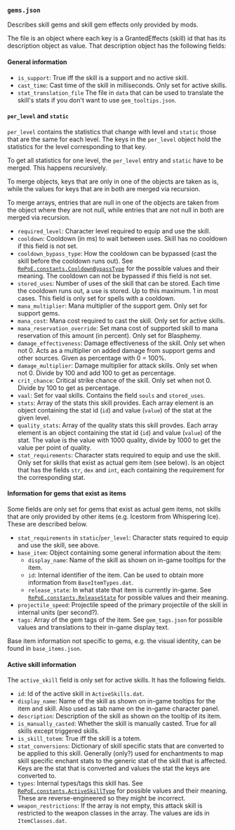 ### `gems.json`

Describes skill gems and skill gem effects only provided by mods.

The file is an object where each key is a GrantedEffects (skill) id that has its
description object as value. That description object has the following fields:

#### General information

- `is_support`: True iff the skill is a support and no active skill.
- `cast_time`: Cast time of the skill in milliseconds. Only set for active skills.
- `stat_translation_file` The file in `data` that can be used to translate the skill's
  stats if you don't want to use `gem_tooltips.json`.

#### `per_level` and `static`

`per_level` contains the statistics that change with level and `static` those that
are the same for each level. The keys in the `per_level` object hold the
statistics for the level corresponding to that key.

To get all statistics for one level, the `per_level` entry and `static`
have to be merged. This happens recursively.

To merge objects, keys that are only in one of the objects are taken as is, while the
values for keys that are in both are merged via recursion.

To merge arrays, entries that are null in one of the objects are taken from the object
where they are not null, while entries that are not null in both are merged via
recursion.

- `required_level`: Character level required to equip and use the skill.
- `cooldown`: Cooldown (in ms) to wait between uses. Skill has no cooldown if this field
  is not set.
- `cooldown_bypass_type`: How the cooldown can be bypassed (cast the skill before the
  cooldown runs out). See
  [`RePoE.constants.CooldownBypassType`](https://github.com/brather1ng/RePoE/blob/master/RePoE/constants.py#L133)
  for the possible values and their meaning. The cooldown can not be bypassed if this
  field is not set.
- `stored_uses`: Number of uses of the skill that can be stored. Each time the cooldown
  runs out, a use is stored. Up to this maximum. 1 in most cases. This field is only
  set for spells with a cooldown.
- `mana_multiplier`: Mana multiplier of the support gem. Only set for support gems.
- `mana_cost`: Mana cost required to cast the skill. Only set for active skills.
- `mana_reservation_override`: Set mana cost of supported skill to mana reservation
  of this amount (in percent). Only set for Blasphemy.
- `damage_effectiveness`: Damage effectiveness of the skill. Only set when not 0.
  Acts as a multiplier on added damage from support gems and other sources.
  Given as percentage with 0 = 100%.
- `damage_multiplier`: Damage multiplier for attack skills. Only set when not 0.
  Divide by 100 and add 100 to get as percentage.
- `crit_chance`: Critical strike chance of the skill. Only set when not 0.
  Divide by 100 to get as percentage.
- `vaal`: Set for vaal skills. Contains the field `souls` and `stored_uses`.
- `stats`: Array of the stats this skill provides. Each array element is an object
  containing the stat id (`id`) and value (`value`) of the stat at the given level.
- `quality_stats`: Array of the quality stats this skill provdes. Each array element 
  is an object containing the stat id (`id`) and value (`value`) of the stat. The
  value is the value with 1000 quality, divide by 1000 to get the value per
  point of quality.
- `stat_requirements`: Character stats required to equip and use the skill.
  Only set for skills that exist as actual gem item (see below).
  Is an object that has the fields `str`, `dex` and `int`, each containing the
  requirement for the corresponding stat.

#### Information for gems that exist as items

Some fields are only set for gems that exist as actual gem items, not skills that
are only provided by other items (e.g. Icestorm from Whispering Ice). These are
described below.

- `stat_requirements` in `static`/`per_level`: Character stats required to equip and
  use the skill, see above.
- `base_item`: Object containing some general information about the item:
  * `display_name`: Name of the skill as shown on in-game tooltips for the
    item.
  * `id`: Internal identifier of the item. Can be used to obtain more information
    from `BaseItemTypes.dat`.
  * `release_state`: In what state that item is currently in-game. See
    [`RePoE.constants.ReleaseState`](https://github.com/brather1ng/RePoE/blob/master/RePoE/constants.py#L173)
    for possible values and their meaning. 
- `projectile_speed`: Projectile speed of the primary projectile of the skill
  in internal units (per second?).
- `tags`: Array of the gem tags of the item. See `gem_tags.json` for possible
  values and translations to their in-game display text.

Base item information not specific to gems, e.g. the visual identity, can be found in
`base_items.json`.

#### Active skill information

The `active_skill` field is only set for active skills. It has the following fields.

- `id`: Id of the active skill in `ActiveSkills.dat`. 
- `display_name`: Name of the skill as shown on in-game tooltips for the item and
  skill. Also used as tab name on the in-game character panel.
- `description`: Description of the skill as shown on the tooltip of its item.
- `is_manually_casted`: Whether the skill is manually casted. True for all skills
  except triggered skills.
- `is_skill_totem`: True iff the skill is a totem.
- `stat_conversions`: Dictionary of skill specific stats that are converted to be
   applied to this skill. Generally (only?) used for enchantments to map skill
   specific enchant stats to the generic stat of the skill that is affected. Keys
   are the stat that is converted and values the stat the keys are converted to.
- `types`: Internal types/tags this skill has. See
   [`RePoE.constants.ActiveSkillType`](https://github.com/brather1ng/RePoE/blob/master/RePoE/constants.py#L5)
   for possible values and their meaning. These are reverse-engineered so they
   might be incorrect.
- `weapon_restrictions`: If the array is not empty, this attack skill is restricted
   to the weapon classes in the array. The values are ids in `ItemClasses.dat`.
